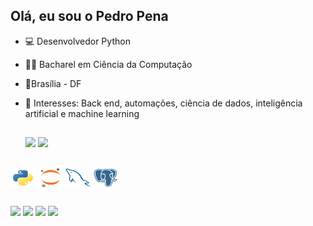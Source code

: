 
## Olá, eu sou o Pedro Pena

- 💻 Desenvolvedor Python 
- 👨‍💻 Bacharel em Ciência da Computação
- 📍Brasília - DF 
- 🤩 Interesses: Back end, automações, ciência de dados, inteligência artificial e machine learning



    ##
    
  <div>
    
    <img height="190em" src="https://github-readme-stats.vercel.app/api?username=pedropenaa&show_icons=true&theme=dracula"/>
    <img height="190em" src="https://github-readme-stats.vercel.app/api/top-langs/?username=pedropenaa&theme=dracula"/>
   </div>
  




<div style="display: inline_block"><br>
   <img align="center" alt="pedro-Python" height="30" width="40" src="https://raw.githubusercontent.com/devicons/devicon/master/icons/python/python-original.svg">
   <img align="center" alt="pedro-jupter" height="30" width="40" src="https://github.com/devicons/devicon/blob/master/icons/jupyter/jupyter-original.svg">
   <img align="center" alt="pedro-sql"    height="30" width="40" src="https://github.com/devicons/devicon/blob/master/icons/mysql/mysql-plain.svg">
   <img align="center" alt="pedro-postgres" height="30" width="40" src="https://github.com/devicons/devicon/blob/master/icons/postgresql/postgresql-plain.svg">
 
</div>


##


<div>  

 <a href="https://wa.me/5561984385678/" target="_blank"><img src="https://img.shields.io/badge/WhatsApp-25D366?style=for-the-badge&logo=whatsapp&logoColor=white"></a> 
 <a href="https://instagram.com/_ppena_" target="_blank"><img src="https://img.shields.io/badge/-Instagram-%23E4405F?style=for-the-badge&logo=instagram&logoColor=white" target="_blank"></a>
<a href="https://www.linkedin.com/in/pedro-henrique-pena-neves/" target="_blank"><img src="https://img.shields.io/badge/-LinkedIn-%230077B5?style=for-the-badge&logo=linkedin&logoColor=white" target="_blank"></a> 
 <a href = "mailto:pedrohenrique.pena@outlook.com"><img src="https://img.shields.io/badge/Microsoft_Outlook-0078D4?style=for-the-badge&logo=microsoft-outlook&logoColor=white"></a>
 
 
</div>
